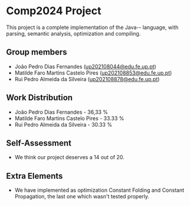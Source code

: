 # Comp2024 Project

This project is a complete implementation of the Java-- language, with parsing, semantic analysis, optimization and compiling.

## Group members

- João Pedro Dias Fernandes (up202108044@edu.fe.up.pt)
- Matilde Faro Martins Castelo Pires (up202108853@edu.fe.up.pt)
- Rui Pedro Almeida da Silveira (up202108878@edu.fe.up.pt)

## Work Distribution

- João Pedro Dias Fernandes - 36,33 %
- Matilde Faro Martins Castelo Pires - 33.33 %
- Rui Pedro Almeida da Silveira - 30.33 %

## Self-Assessment

- We think our project deserves a 14 out of 20.

## Extra Elements

- We have implemented as optimization Constant Folding and Constant Propagation, the last one which wasn't tested properly.

